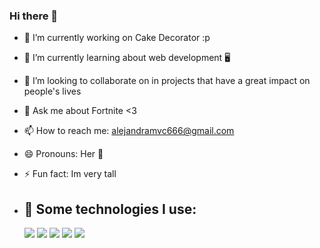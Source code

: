 ### Hi there 👋


- 🔭 I’m currently working on Cake Decorator :p 
- 🌱 I’m currently learning about web development 🖥️
- 👯 I’m looking to collaborate on in projects that have a great impact on people's lives 
- 💬 Ask me about Fortnite <3
- 📫 How to reach me: alejandramvc666@gmail.com
- 😄 Pronouns: Her 🧁
- ⚡ Fun fact: Im very tall

- 
  ## 🎯 Some technologies I use:
  <img src="https://img.shields.io/badge/HTML5-E34F26?style=for-the-badge&logo=html5&logoColor=white" />
  <img src="https://img.shields.io/badge/CSS3-1572B6?style=for-the-badge&logo=css3&logoColor=white" />
  <img src="https://img.shields.io/badge/JavaScript-323330?style=for-the-badge&logo=javascript&logoColor=F7DF1E" />
  <img src="https://img.shields.io/badge/GitHub-100000?style=for-the-badge&logo=github&logoColor=white" />
   <img src="https://img.shields.io/badge/VSCode-0078D4?style=for-the-badge&logo=visual%20studio%20code&logoColor=white" />
  

